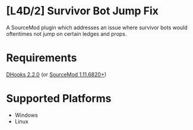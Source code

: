 # [L4D/2] Survivor Bot Jump Fix
A SourceMod plugin which addresses an issue where survivor bots would oftentimes not jump on certain ledges and props.

# Requirements
[DHooks 2.2.0](https://github.com/peace-maker/DHooks2) (or [SourceMod 1.11.6820+](https://www.sourcemod.net/downloads.php?branch=dev))

# Supported Platforms
- Windows
- Linux
